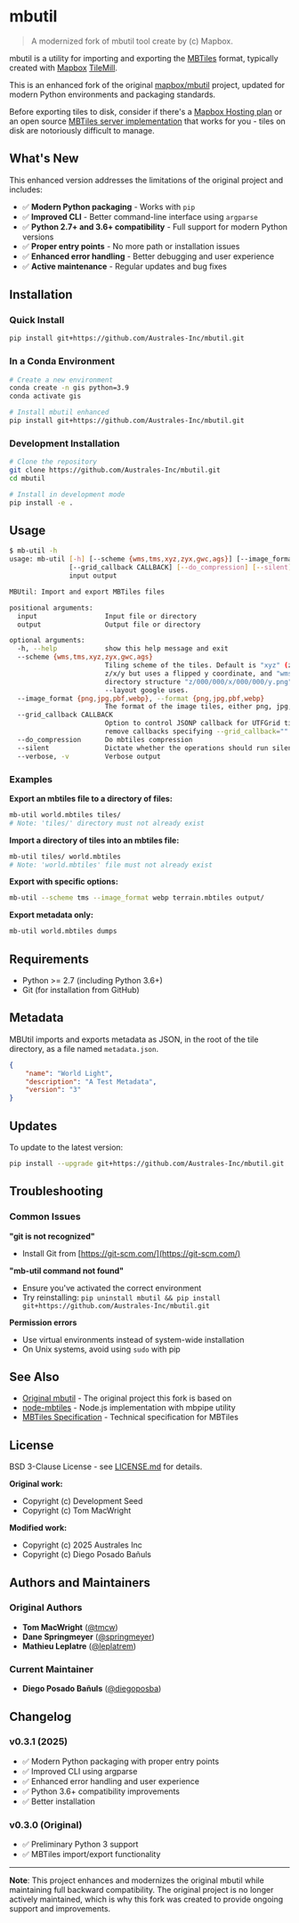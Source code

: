 # mbutil

> A modernized fork of mbutil tool create by (c) Mapbox. 

mbutil is a utility for importing and exporting the [MBTiles](http://mbtiles.org/) format, typically created with [Mapbox](http://mapbox.com/) [TileMill](http://mapbox.com/tilemill/).

This is an enhanced fork of the original [mapbox/mbutil](https://github.com/mapbox/mbutil) project, updated for modern Python environments and packaging standards.

Before exporting tiles to disk, consider if there's a [Mapbox Hosting plan](http://mapbox.com/plans/) or an open source [MBTiles server implementation](https://github.com/mapbox/mbtiles-spec/wiki/Implementations) that works for you - tiles on disk are notoriously difficult to manage.

## What's New 

This enhanced version addresses the limitations of the original project and includes:

- ✅ **Modern Python packaging** - Works with `pip`
- ✅ **Improved CLI** - Better command-line interface using `argparse`
- ✅ **Python 2.7+ and 3.6+ compatibility** - Full support for modern Python versions
- ✅ **Proper entry points** - No more path or installation issues
- ✅ **Enhanced error handling** - Better debugging and user experience
- ✅ **Active maintenance** - Regular updates and bug fixes

## Installation

### Quick Install

```bash
pip install git+https://github.com/Australes-Inc/mbutil.git
```

### In a Conda Environment

```bash
# Create a new environment
conda create -n gis python=3.9
conda activate gis

# Install mbutil enhanced
pip install git+https://github.com/Australes-Inc/mbutil.git
```

### Development Installation

```bash
# Clone the repository
git clone https://github.com/Australes-Inc/mbutil.git
cd mbutil

# Install in development mode
pip install -e .
```

## Usage

```bash
$ mb-util -h
usage: mb-util [-h] [--scheme {wms,tms,xyz,zyx,gwc,ags}] [--image_format {png,jpg,pbf,webp}]
               [--grid_callback CALLBACK] [--do_compression] [--silent] [--verbose]
               input output

MBUtil: Import and export MBTiles files

positional arguments:
  input                 Input file or directory
  output                Output file or directory

optional arguments:
  -h, --help            show this help message and exit
  --scheme {wms,tms,xyz,zyx,gwc,ags}
                        Tiling scheme of the tiles. Default is "xyz" (z/x/y), other options are "tms" which is also
                        z/x/y but uses a flipped y coordinate, and "wms" which replicates the MapServer WMS TileCache
                        directory structure "z/000/000/x/000/000/y.png", and "zyx" which is the format vips dzsave
                        --layout google uses.
  --image_format {png,jpg,pbf,webp}, --format {png,jpg,pbf,webp}
                        The format of the image tiles, either png, jpg, webp or pbf
  --grid_callback CALLBACK
                        Option to control JSONP callback for UTFGrid tiles. If grids are not used as JSONP, you can
                        remove callbacks specifying --grid_callback=""
  --do_compression      Do mbtiles compression
  --silent              Dictate whether the operations should run silently
  --verbose, -v         Verbose output
```

### Examples

**Export an mbtiles file to a directory of files:**
```bash
mb-util world.mbtiles tiles/
# Note: 'tiles/' directory must not already exist
```

**Import a directory of tiles into an mbtiles file:**
```bash
mb-util tiles/ world.mbtiles
# Note: 'world.mbtiles' file must not already exist
```

**Export with specific options:**
```bash
mb-util --scheme tms --image_format webp terrain.mbtiles output/
```

**Export metadata only:**
```bash
mb-util world.mbtiles dumps
```

## Requirements

- Python >= 2.7 (including Python 3.6+)
- Git (for installation from GitHub)

## Metadata

MBUtil imports and exports metadata as JSON, in the root of the tile directory, as a file named `metadata.json`.

```json
{
    "name": "World Light",
    "description": "A Test Metadata",
    "version": "3"
}
```

## Updates

To update to the latest version:

```bash
pip install --upgrade git+https://github.com/Australes-Inc/mbutil.git
```

## Troubleshooting

### Common Issues

**"git is not recognized"**
- Install Git from [https://git-scm.com/](https://git-scm.com/)

**"mb-util command not found"**
- Ensure you've activated the correct environment
- Try reinstalling: `pip uninstall mbutil && pip install git+https://github.com/Australes-Inc/mbutil.git`

**Permission errors**
- Use virtual environments instead of system-wide installation
- On Unix systems, avoid using `sudo` with pip

## See Also

- [Original mbutil](https://github.com/mapbox/mbutil) - The original project this fork is based on
- [node-mbtiles](https://github.com/mapbox/node-mbtiles) - Node.js implementation with mbpipe utility
- [MBTiles Specification](https://github.com/mapbox/mbtiles-spec) - Technical specification for MBTiles

## License

BSD 3-Clause License - see [LICENSE.md](LICENSE.md) for details.

**Original work:**
- Copyright (c) Development Seed
- Copyright (c) Tom MacWright

**Modified work:**
- Copyright (c) 2025 Australes Inc
- Copyright (c) Diego Posado Bañuls

## Authors and Maintainers

### Original Authors
- **Tom MacWright** ([@tmcw](https://github.com/tmcw))
- **Dane Springmeyer** ([@springmeyer](https://github.com/springmeyer))
- **Mathieu Leplatre** ([@leplatrem](https://github.com/leplatrem))

### Current Maintainer
- **Diego Posado Bañuls** ([@diegoposba](https://github.com/diegoposba))

## Changelog

### v0.3.1 (2025)
- ✅ Modern Python packaging with proper entry points
- ✅ Improved CLI using argparse
- ✅ Enhanced error handling and user experience
- ✅ Python 3.6+ compatibility improvements
- ✅ Better installation

### v0.3.0 (Original)
- ✅ Preliminary Python 3 support
- ✅ MBTiles import/export functionality

---

**Note**: This project enhances and modernizes the original mbutil while maintaining full backward compatibility. The original project is no longer actively maintained, which is why this fork was created to provide ongoing support and improvements.
